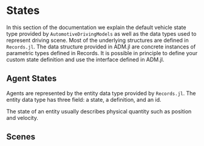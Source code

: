 # States 

In this section of the documentation we explain the default vehicle state type provided by `AutomotiveDrivingModels`
as well as the data types used to represent driving scene. Most of the underlying structures are defined in `Records.jl`. 
The data structure provided in ADM.jl are concrete instances of parametric types defined in Records. It is possible in principle to define your custom state definition and use the interface defined in ADM.jl.

## Agent States

Agents are represented by  the entity data type provided by `Records.jl`.
The entity data type has three field: a state, a definition, and an id. 

The state of an entity usually describes physical quantity such as position and velocity. 


## Scenes

